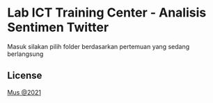 # Lab ICT Training Center - Analisis Sentimen Twitter

Masuk silakan pilih folder berdasarkan pertemuan yang sedang berlangsung

## License
[Mus @2021](https://github.com/muspriandi/)